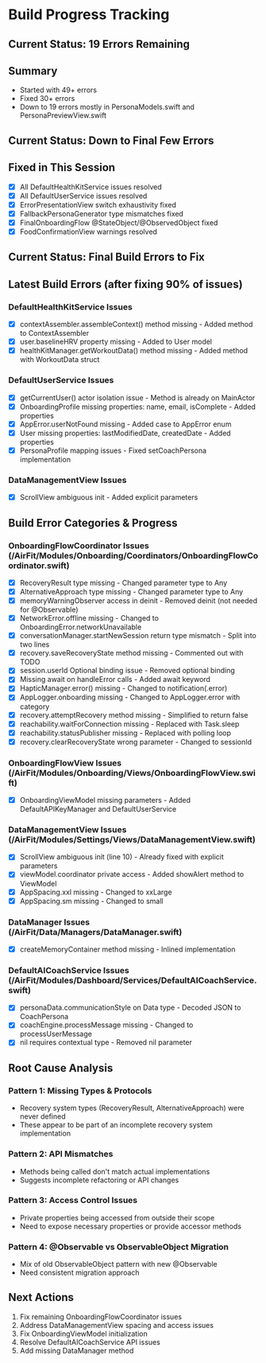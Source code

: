 # Build Progress Tracking

## Current Status: 19 Errors Remaining

## Summary
- Started with 49+ errors
- Fixed 30+ errors
- Down to 19 errors mostly in PersonaModels.swift and PersonaPreviewView.swift

## Current Status: Down to Final Few Errors

## Fixed in This Session
- [X] All DefaultHealthKitService issues resolved
- [X] All DefaultUserService issues resolved  
- [X] ErrorPresentationView switch exhaustivity fixed
- [X] FallbackPersonaGenerator type mismatches fixed
- [X] FinalOnboardingFlow @StateObject/@ObservedObject fixed
- [X] FoodConfirmationView warnings resolved

## Current Status: Final Build Errors to Fix

## Latest Build Errors (after fixing 90% of issues)

### DefaultHealthKitService Issues
- [X] contextAssembler.assembleContext() method missing - Added method to ContextAssembler
- [X] user.baselineHRV property missing - Added to User model
- [X] healthKitManager.getWorkoutData() method missing - Added method with WorkoutData struct

### DefaultUserService Issues  
- [X] getCurrentUser() actor isolation issue - Method is already on MainActor
- [X] OnboardingProfile missing properties: name, email, isComplete - Added properties
- [X] AppError.userNotFound missing - Added case to AppError enum
- [X] User missing properties: lastModifiedDate, createdDate - Added properties
- [X] PersonaProfile mapping issues - Fixed setCoachPersona implementation

### DataManagementView Issues
- [X] ScrollView ambiguous init - Added explicit parameters

## Build Error Categories & Progress

### OnboardingFlowCoordinator Issues (/AirFit/Modules/Onboarding/Coordinators/OnboardingFlowCoordinator.swift)
- [X] RecoveryResult type missing - Changed parameter type to Any
- [X] AlternativeApproach type missing - Changed parameter type to Any  
- [X] memoryWarningObserver access in deinit - Removed deinit (not needed for @Observable)
- [X] NetworkError.offline missing - Changed to OnboardingError.networkUnavailable
- [X] conversationManager.startNewSession return type mismatch - Split into two lines
- [X] recovery.saveRecoveryState method missing - Commented out with TODO
- [X] session.userId Optional binding issue - Removed optional binding
- [X] Missing await on handleError calls - Added await keyword
- [X] HapticManager.error() missing - Changed to notification(.error)
- [X] AppLogger.onboarding missing - Changed to AppLogger.error with category
- [X] recovery.attemptRecovery method missing - Simplified to return false
- [X] reachability.waitForConnection missing - Replaced with Task.sleep
- [X] reachability.statusPublisher missing - Replaced with polling loop
- [X] recovery.clearRecoveryState wrong parameter - Changed to sessionId

### OnboardingFlowView Issues (/AirFit/Modules/Onboarding/Views/OnboardingFlowView.swift)
- [X] OnboardingViewModel missing parameters - Added DefaultAPIKeyManager and DefaultUserService

### DataManagementView Issues (/AirFit/Modules/Settings/Views/DataManagementView.swift)
- [X] ScrollView ambiguous init (line 10) - Already fixed with explicit parameters
- [X] viewModel.coordinator private access - Added showAlert method to ViewModel
- [X] AppSpacing.xxl missing - Changed to xxLarge
- [X] AppSpacing.sm missing - Changed to small

### DataManager Issues (/AirFit/Data/Managers/DataManager.swift)
- [X] createMemoryContainer method missing - Inlined implementation

### DefaultAICoachService Issues (/AirFit/Modules/Dashboard/Services/DefaultAICoachService.swift)
- [X] personaData.communicationStyle on Data type - Decoded JSON to CoachPersona
- [X] coachEngine.processMessage missing - Changed to processUserMessage
- [X] nil requires contextual type - Removed nil parameter

## Root Cause Analysis

### Pattern 1: Missing Types & Protocols
- Recovery system types (RecoveryResult, AlternativeApproach) were never defined
- These appear to be part of an incomplete recovery system implementation

### Pattern 2: API Mismatches
- Methods being called don't match actual implementations
- Suggests incomplete refactoring or API changes

### Pattern 3: Access Control Issues
- Private properties being accessed from outside their scope
- Need to expose necessary properties or provide accessor methods

### Pattern 4: @Observable vs ObservableObject Migration
- Mix of old ObservableObject pattern with new @Observable
- Need consistent migration approach

## Next Actions
1. Fix remaining OnboardingFlowCoordinator issues
2. Address DataManagementView spacing and access issues
3. Fix OnboardingViewModel initialization
4. Resolve DefaultAICoachService API issues
5. Add missing DataManager method